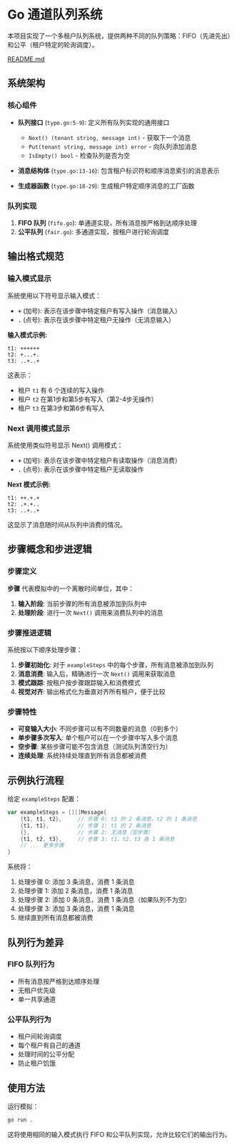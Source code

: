 # Go 通道队列系统

本项目实现了一个多租户队列系统，提供两种不同的队列策略：FIFO（先进先出）和公平（租户特定的轮询调度）。

[README.md](README_en.md)

## 系统架构

### 核心组件

- **队列接口** (`type.go:5-9`): 定义所有队列实现的通用接口
  - `Next() (tenant string, message int)` - 获取下一个消息
  - `Put(tenant string, message int) error` - 向队列添加消息
  - `IsEmpty() bool` - 检查队列是否为空

- **消息结构体** (`type.go:13-16`): 包含租户标识符和顺序消息索引的消息表示

- **生成器函数** (`type.go:18-29`): 生成租户特定顺序消息的工厂函数

### 队列实现

1. **FIFO 队列** (`fifo.go`): 单通道实现，所有消息按严格到达顺序处理
2. **公平队列** (`fair.go`): 多通道实现，按租户进行轮询调度

## 输出格式规范

### 输入模式显示

系统使用以下符号显示输入模式：

- **`+`** (加号): 表示在该步骤中特定租户有写入操作（消息输入）
- **`.`** (点号): 表示在该步骤中特定租户无操作（无消息输入）

**输入模式示例:**
```
t1: ++++++
t2: +...+.
t3: ..+..+
```

这表示：
- 租户 `t1` 有 6 个连续的写入操作
- 租户 `t2` 在第1步和第5步有写入（第2-4步无操作）
- 租户 `t3` 在第3步和第6步有写入

### Next 调用模式显示

系统使用类似符号显示 Next() 调用模式：

- **`+`** (加号): 表示在该步骤中特定租户有读取操作（消息消费）
- **`.`** (点号): 表示在该步骤中特定租户无读取操作

**Next 模式示例:**
```
t1: ++.+.+
t2: .+.+..
t3: ..+..+
```

这显示了消息随时间从队列中消费的情况。

## 步骤概念和步进逻辑

### 步骤定义
**步骤** 代表模拟中的一个离散时间单位，其中：
1. **输入阶段**: 当前步骤的所有消息被添加到队列中
2. **处理阶段**: 进行一次 `Next()` 调用来消费队列中的消息

### 步骤推进逻辑

系统按以下顺序处理步骤：

1. **步骤初始化**: 对于 `exampleSteps` 中的每个步骤，所有消息被添加到队列
2. **消息消费**: 输入后，精确进行一次 `Next()` 调用来获取消息
3. **模式跟踪**: 按租户按步骤跟踪输入和消费模式
4. **视觉对齐**: 输出格式化为垂直对齐所有租户，便于比较

### 步骤特性

- **可变输入大小**: 不同步骤可以有不同数量的消息（0到多个）
- **单步骤多次写入**: 单个租户可以在一个步骤中写入多个消息
- **空步骤**: 某些步骤可能不包含消息（测试队列清空行为）
- **连续处理**: 系统持续处理直到所有消息都被消费

## 示例执行流程

给定 `exampleSteps` 配置：

```go
var exampleSteps = [][]Message{
    {t1, t1, t2},     // 步骤 0: t1 的 2 条消息，t2 的 1 条消息
    {t1, t1},         // 步骤 1: t1 的 2 条消息
    {},               // 步骤 2: 无消息（空步骤）
    {t1, t2, t3},     // 步骤 3: t1、t2、t3 各 1 条消息
    // ... 更多步骤
}
```

系统将：
1. 处理步骤 0: 添加 3 条消息，消费 1 条消息
2. 处理步骤 1: 添加 2 条消息，消费 1 条消息
3. 处理步骤 2: 添加 0 条消息，消费 1 条消息（如果队列不为空）
4. 处理步骤 3: 添加 3 条消息，消费 1 条消息
5. 继续直到所有消息都被消费

## 队列行为差异

### FIFO 队列行为
- 所有消息按严格到达顺序处理
- 无租户优先级
- 单一共享通道

### 公平队列行为
- 租户间轮询调度
- 每个租户有自己的通道
- 处理时间的公平分配
- 防止租户饥饿

## 使用方法

运行模拟：
```bash
go run .
```

这将使用相同的输入模式执行 FIFO 和公平队列实现，允许比较它们的输出行为。